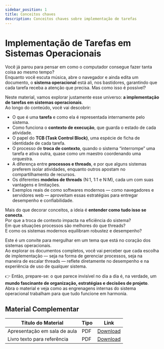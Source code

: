 ```yaml
---
sidebar_position: 1
title: Conceitos chaves
description: Conceitos chaves sobre implementação de tarefas
---
```


# Implementação de Tarefas em Sistemas Operacionais

Você já parou para pensar em como o computador consegue fazer tanta coisa ao mesmo tempo?  
Enquanto você escuta música, abre o navegador e ainda edita um documento, o **sistema operacional** está ali, nos bastidores, garantindo que cada tarefa receba a atenção que precisa. Mas como isso é possível?

Neste material, vamos explorar justamente esse universo: **a implementação de tarefas em sistemas operacionais**.  
Ao longo do conteúdo, você vai descobrir:

- O que é uma **tarefa** e como ela é representada internamente pelo sistema.  
- Como funciona o **contexto de execução**, que guarda o estado de cada atividade.  
- O papel do **TCB (Task Control Block)**, uma espécie de ficha de identidade de cada tarefa.  
- O processo de **troca de contexto**, quando o sistema “interrompe” uma tarefa e ativa outra, quase como um maestro coordenando uma orquestra.  
- A diferença entre **processos e threads**, e por que alguns sistemas preferem isolar atividades, enquanto outros apostam no compartilhamento de recursos.  
- Os diferentes **modelos de threads** (N:1, 1:1 e N:M), cada um com suas vantagens e limitações.  
- Exemplos reais de como softwares modernos — como navegadores e servidores web — aproveitam essas estratégias para entregar desempenho e confiabilidade.  

Mais do que decorar conceitos, a ideia é **entender como tudo isso se conecta**.  
Por que a troca de contexto impacta na eficiência do sistema?  
Em que situações processos são melhores do que threads?  
E como os sistemas modernos equilibram robustez e desempenho?

Este é um convite para mergulhar em um tema que está no coração dos sistemas operacionais.  
Ao explorar os documentos completos, você vai perceber que cada escolha de implementação — seja na forma de gerenciar processos, seja na maneira de escalar threads — reflete diretamente no desempenho e na experiência de uso de qualquer sistema.

👉 Então, prepare-se: o que parece invisível no dia a dia é, na verdade, um **mundo fascinante de organização, estratégias e decisões de projeto**.  
Abra o material e veja como as engrenagens internas do sistema operacional trabalham para que tudo funcione em harmonia.

## Material Complementar

| Título do Material                  | Tipo   | Link |
|------------------------------------|--------|------|
| Apresentação em sala de aula | PDF    | [Download](./pdf/002-Implementacao-de-Tarefas-em-Sistemas-Operacionais_otimizado.pdf) |
| Livro texto para referência  | PDF    | [Download](./pdf/001-conteudo_referencia.pdf) |
